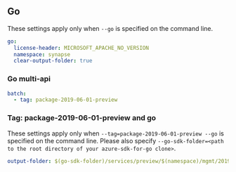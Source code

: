 ## Go

These settings apply only when `--go` is specified on the command line.

``` yaml $(go)
go:
  license-header: MICROSOFT_APACHE_NO_VERSION
  namespace: synapse
  clear-output-folder: true
```

### Go multi-api

``` yaml $(go) && $(multiapi)
batch:
  - tag: package-2019-06-01-preview
```

### Tag: package-2019-06-01-preview and go

These settings apply only when `--tag=package-2019-06-01-preview --go` is specified on the command line.
Please also specify `--go-sdk-folder=<path to the root directory of your azure-sdk-for-go clone>`.

``` yaml $(tag) == 'package-2019-06-01-preview' && $(go)
output-folder: $(go-sdk-folder)/services/preview/$(namespace)/mgmt/2019-06-01-preview/$(namespace)
```